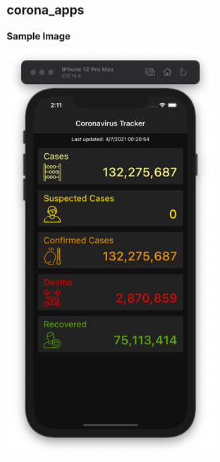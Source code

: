 # corona_apps

## Sample Image
 ![github-large](https://github.com/anwar907/coronavirus-tracker-apps/blob/master/assets/app.png)

